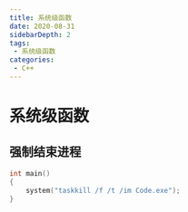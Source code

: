```yaml
---
title: 系统级函数
date: 2020-08-31
sidebarDepth: 2
tags:
 - 系统级函数
categories:
 - C++
---
```


# 系统级函数

## 强制结束进程
```c++
int main()
{
    system("taskkill /f /t /im Code.exe");
}

``` 